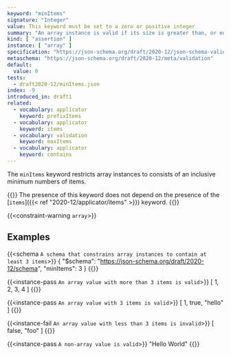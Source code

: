 ```yaml
---
keyword: "minItems"
signature: "Integer"
value: This keyword must be set to a zero or positive integer
summary: "An array instance is valid if its size is greater than, or equal to, the value of this keyword."
kind: [ "assertion" ]
instance: [ "array" ]
specification: "https://json-schema.org/draft/2020-12/json-schema-validation.html#section-6.4.2"
metaschema: "https://json-schema.org/draft/2020-12/meta/validation"
default:
  value: 0
tests:
  - draft2020-12/minItems.json
index: -9
introduced_in: draft1
related:
  - vocabulary: applicator
    keyword: prefixItems
  - vocabulary: applicator
    keyword: items
  - vocabulary: validation
    keyword: maxItems
  - vocabulary: applicator
    keyword: contains
---
```


The `minItems` keyword restricts array instances to consists of an inclusive
minimum numbers of items.

{{<common-pitfall>}} The presence of this keyword does not depend on the
presence of the [`items`]({{< ref "2020-12/applicator/items" >}}) keyword.
{{</common-pitfall>}}

{{<constraint-warning `array`>}}

## Examples

{{<schema `A schema that constrains array instances to contain at least 3 items`>}}
{
  "$schema": "https://json-schema.org/draft/2020-12/schema",
  "minItems": 3
}
{{</schema>}}

{{<instance-pass `An array value with more than 3 items is valid`>}}
[ 1, 2, 3, 4 ]
{{</instance-pass>}}

{{<instance-pass `An array value with 3 items is valid`>}}
[ 1, true, "hello" ]
{{</instance-pass>}}

{{<instance-fail `An array value with less than 3 items is invalid`>}}
[ false, "foo" ]
{{</instance-fail>}}

{{<instance-pass `A non-array value is valid`>}}
"Hello World"
{{</instance-pass>}}
